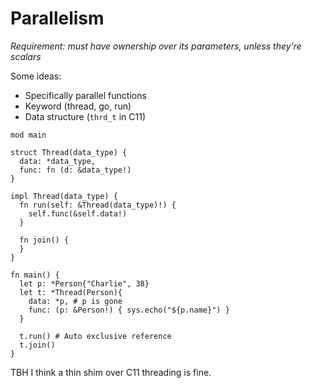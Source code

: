 # Parallelism

*Requirement: must have ownership over its parameters, unless they're scalars*

Some ideas:

- Specifically parallel functions
- Keyword (thread, go, run)
- Data structure (`thrd_t` in C11)

```sylva
mod main

struct Thread(data_type) {
  data: *data_type,
  func: fn (d: &data_type!)
}

impl Thread(data_type) {
  fn run(self: &Thread(data_type)!) {
    self.func(&self.data!)
  }

  fn join() {
  }
}

fn main() {
  let p: *Person{"Charlie", 38}
  let t: *Thread(Person){
    data: *p, # p is gone
    func: (p: &Person!) { sys.echo("${p.name}") }
  }

  t.run() # Auto exclusive reference
  t.join()
}
```

TBH I think a thin shim over C11 threading is fine.
